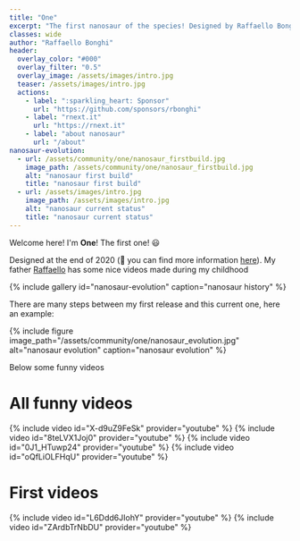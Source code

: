 ```yaml
---
title: "One"
excerpt: "The first nanosaur of the species! Designed by Raffaello Bonghi"
classes: wide
author: "Raffaello Bonghi"
header:
  overlay_color: "#000"
  overlay_filter: "0.5"
  overlay_image: /assets/images/intro.jpg
  teaser: /assets/images/intro.jpg
  actions:
    - label: ":sparkling_heart: Sponsor"
      url: "https://github.com/sponsors/rbonghi"
    - label: "rnext.it"
      url: "https://rnext.it"
    - label: "about nanosaur"
      url: "/about"
nanosaur-evolution:
  - url: /assets/community/one/nanosaur_firstbuild.jpg
    image_path: /assets/community/one/nanosaur_firstbuild.jpg
    alt: "nanosaur first build"
    title: "nanosaur first build"
  - url: /assets/images/intro.jpg
    image_path: /assets/images/intro.jpg
    alt: "nanosaur current status"
    title: "nanosaur current status"
---
```


Welcome here! I'm **One**! The first one! :smiley:

Designed at the end of 2020 (🤫 you can find more information [here](/about)). My father [Raffaello](https://rnext.it) has some nice videos made during my childhood

{% include gallery id="nanosaur-evolution" caption="nanosaur history" %}

There are many steps between my first release and this current one, here an example:

{% include figure image_path="/assets/community/one/nanosaur_evolution.jpg" alt="nanosaur evolution" caption="nanosaur evolution" %}

Below some funny videos

# All funny videos
{% include video id="X-d9uZ9FeSk" provider="youtube" %}
{% include video id="8teLVX1Joj0" provider="youtube" %}
{% include video id="0J1_HTuwp24" provider="youtube" %}
{% include video id="oQfLiOLFHqU" provider="youtube" %}

# First videos
{% include video id="L6Ddd6JIohY" provider="youtube" %}
{% include video id="ZArdbTrNbDU" provider="youtube" %}
